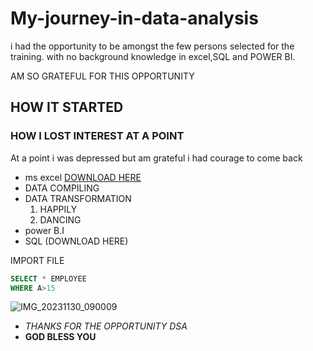 # My-journey-in-data-analysis

i had the opportunity to be amongst the few persons selected for the training.
with no background knowledge in excel,SQL and POWER BI.                                          

AM SO GRATEFUL FOR THIS OPPORTUNITY

## HOW IT STARTED

### HOW I LOST INTEREST AT A POINT
At a point i was depressed but am grateful i had courage to come back


- ms excel [DOWNLOAD HERE](https://www.google.com/search?q=how+to+download+excel+on+my+laptop&rlz=1C1GCEU_enNG1164NG1164&oq=HOW++TO+DOWNLOAD+EXCEL&gs_lcrp=EgZjaHJvbWUqBwgBEAAYgAQyBwgAEAAYgAQyBwgBEAAYgAQyBwgCEAAYgAQyBwgDEAAYgAQyBwgEEAAYgAQyBwgFEAAYgAQyBwgGEAAYgAQyBwgHEAAYgAQyBwgIEAAYgAQyBwgJEAAYgATSAQkxODg4NmowajeoAgCwAgA&sourceid=chrome&ie=UTF-8)
- DATA COMPILING
- DATA TRANSFORMATION
   1. HAPPILY
    2. DANCING
 - power B.I
- SQL (DOWNLOAD HERE)

IMPORT FILE
````SQL
SELECT * EMPLOYEE
WHERE A>15
````
![IMG_20231130_090009](https://github.com/user-attachments/assets/5bb8dae4-4056-463b-8b82-1adec4a6f177)



- *THANKS FOR THE OPPORTUNITY DSA*
- **GOD BLESS YOU**
